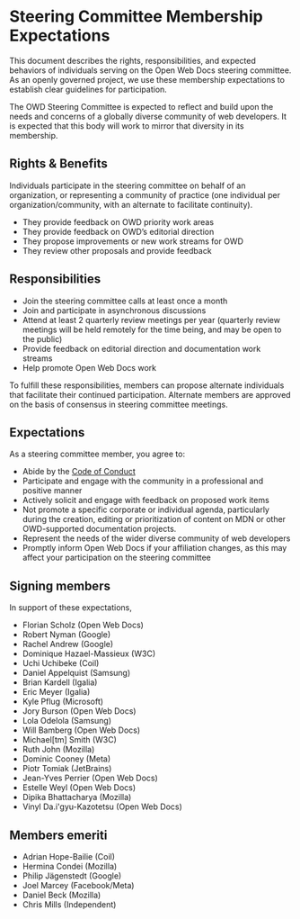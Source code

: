 # Steering Committee Membership Expectations

This document describes the rights, responsibilities, and expected behaviors of individuals serving on the Open Web Docs steering committee. As an openly governed project, we use these membership expectations to establish clear guidelines for participation.

The OWD Steering Committee is expected to reflect and build upon the needs and concerns of a globally diverse community of web developers. It is expected that this body will work to mirror that diversity in its membership.

## Rights & Benefits
Individuals participate in the steering committee on behalf of an organization, or representing a community of practice (one individual per organization/community, with an alternate to facilitate continuity).
- They provide feedback on OWD priority work areas
- They provide feedback on OWD’s editorial direction
- They propose improvements or new work streams for OWD
- They review other proposals and provide feedback

## Responsibilities
- Join the steering committee calls at least once a month
- Join and participate in asynchronous discussions
- Attend at least 2 quarterly review meetings per year (quarterly review meetings will be held remotely for the time being, and may be open to the public)
- Provide feedback on editorial direction and documentation work streams
- Help promote Open Web Docs work

To fulfill these responsibilities, members can propose alternate individuals that facilitate their continued participation. Alternate members are approved on the basis of consensus in steering committee meetings.

## Expectations
As a steering committee member, you agree to:
- Abide by the [Code of Conduct](https://github.com/openwebdocs/project/blob/main/code_of_conduct.md)
- Participate and engage with the community in a professional and positive manner
- Actively solicit and engage with feedback on proposed work items
- Not promote a specific corporate or individual agenda, particularly during the creation, editing or prioritization of content on MDN or other OWD-supported documentation projects.
- Represent the needs of the wider diverse community of web developers
- Promptly inform Open Web Docs if your affiliation changes, as this may affect your participation on the steering committee


## Signing members

In support of these expectations,

- Florian Scholz (Open Web Docs)
- Robert Nyman (Google)
- Rachel Andrew (Google)
- Dominique Hazael-Massieux (W3C)
- Uchi Uchibeke (Coil)
- Daniel Appelquist (Samsung)
- Brian Kardell (Igalia)
- Eric Meyer (Igalia)
- Kyle Pflug (Microsoft)
- Jory Burson (Open Web Docs)
- Lola Odelola (Samsung)
- Will Bamberg (Open Web Docs)
- Michael[tm] Smith (W3C)
- Ruth John (Mozilla)
- Dominic Cooney (Meta)
- Piotr Tomiak (JetBrains)
- Jean-Yves Perrier (Open Web Docs)
- Estelle Weyl (Open Web Docs)
- Dipika Bhattacharya (Mozilla)
- Vinyl Da.i'gyu-Kazotetsu (Open Web Docs)

## Members emeriti

- Adrian Hope-Bailie (Coil)
- Hermina Condei (Mozilla)
- Philip Jägenstedt (Google)
- Joel Marcey (Facebook/Meta)
- Daniel Beck (Mozilla)
- Chris Mills (Independent)

